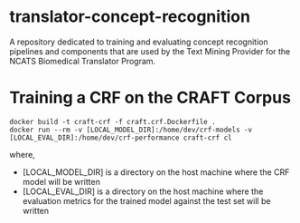 # translator-concept-recognition
A repository dedicated to training and evaluating concept recognition pipelines and components that are used by the Text Mining Provider for the NCATS Biomedical Translator Program.



# Training a CRF on the CRAFT Corpus

```
docker build -t craft-crf -f craft.crf.Dockerfile .
docker run --rm -v [LOCAL_MODEL_DIR]:/home/dev/crf-models -v [LOCAL_EVAL_DIR]:/home/dev/crf-performance craft-crf cl
```

where,
* [LOCAL_MODEL_DIR] is a directory on the host machine where the CRF model will be written
* [LOCAL_EVAL_DIR] is a directory on the host machine where the evaluation metrics for the trained model against the test set will be written



